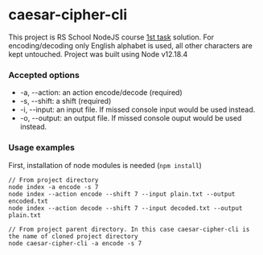# caesar-cipher-cli
This project is RS School NodeJS course [1st task](https://github.com/rolling-scopes-school/nodejs-course-template/blob/master/TASKS.md) solution.
For encoding/decoding only English alphabet is used, all other characters are kept untouched.
Project was built using Node v12.18.4

### Accepted options
* -a, --action: an action encode/decode (required)
* -s, --shift: a shift (required)
* -i, --input: an input file. If missed console input would be used instead.
* -o, --output: an output file. If missed console ouput would be used instead.

### Usage examples
First, installation of node modules is needed (```npm install```)
```
// From project directory
node index -a encode -s 7
node index --action encode --shift 7 --input plain.txt --output encoded.txt
node index --action decode --shift 7 --input decoded.txt --output plain.txt

// From project parent directory. In this case caesar-cipher-cli is the name of cloned project directory
node caesar-cipher-cli -a encode -s 7
```
